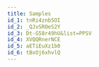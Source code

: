 ```yaml
---
title: Samples
id_1: tnRi4znbSOI
id_2: _QJvSROeS2Y
id_3: Dt-G58r49hU&list=PPSV
id_4: XVQQRnerNCE
id_5: aETiEuXz1b0
id_6: tBxOj6xhvlQ
---
```



